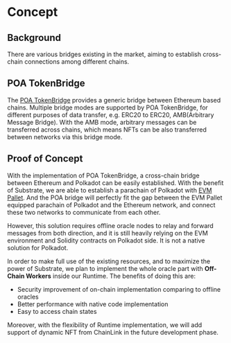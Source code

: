 # Concept

## Background

There are various bridges existing in the market, aiming to establish cross-chain connections among different chains. 

## POA TokenBridge

The [POA TokenBridge](https://docs.tokenbridge.net/) provides a generic bridge between Ethereum based chains. Multiple bridge modes are supported by POA TokenBridge, for different purposes of data transfer, e.g. ERC20 to ERC20, AMB(Arbitrary Message Bridge). With the AMB mode, arbitrary messages can be transferred across chains, which means NFTs can be also transferred between networks via this bridge mode. 

## Proof of Concept

With the implementation of POA TokenBridge, a cross-chain bridge between Ethereum and Polkadot can be easily established. With the benefit of Substrate, we are able to establish a parachain of Polkadot with [EVM Pallet](https://substrate.dev/docs/en/knowledgebase/smart-contracts/evm-pallet). And the POA bridge will perfectly fit the gap between the EVM Pallet equipped parachain of Polkadot and the Ethereum network, and connect these two networks to communicate from each other. 

However, this solution requires offline oracle nodes to relay and forward messages from both direction, and it is still heavily relying on the EVM environment and Solidity contracts on Polkadot side. It is not a native solution for Polkadot. 

In order to make full use of the existing resources, and to maximize the power of Substrate, we plan to implement the whole oracle part with **Off-Chain Workers** inside our Runtime. The benefits of doing this are:

* Security improvement of on-chain implementation comparing to offline oracles
* Better performance with native code implementation
* Easy to access chain states

Moreover, with the flexibility of Runtime implementation, we will add support of dynamic NFT from ChainLink in the future development phase. 